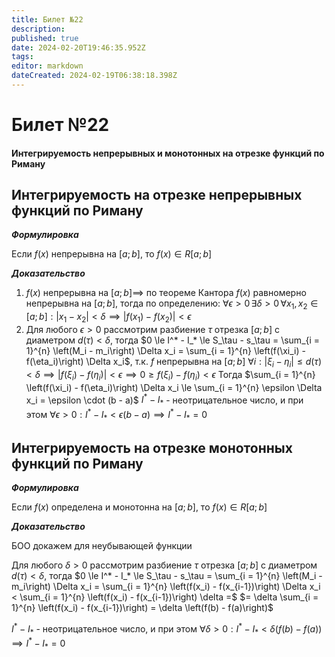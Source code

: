 ```yaml
---
title: Билет №22
description: 
published: true
date: 2024-02-20T19:46:35.952Z
tags: 
editor: markdown
dateCreated: 2024-02-19T06:38:18.398Z
---
```


# Билет №22
#### Интегрируемость непрерывных и монотонных на отрезке функций по Риману

## Интегрируемость на отрезке непрерывных функций по Риману

***Формулировка***

Если $f(x)$ непрерывна на $[a; b]$, то $f(x) \in R[a; b]$

***Доказательство***

1. $f(x)$ непрерывна на $[a; b] \implies$ по теореме Кантора $f(x)$ равномерно непрерывна на $[a; b]$, тогда по определению:
	$\forall \epsilon > 0 \, \exists \delta > 0 \, \forall x_1, x_2 \in [a; b]: | x_1 - x_2 | < \delta \implies | f(x_1) - f(x_2) | < \epsilon$
2. Для любого $\epsilon > 0$ рассмотрим разбиение $\tau$ отрезка $[a; b]$ с диаметром $d(\tau) < \delta$, тогда
	$0 \le I^* - I_* \le S_\tau - s_\tau = \sum_{i = 1}^{n} \left(M_i - m_i\right) \Delta x_i = \sum_{i = 1}^{n} \left(f(\xi_i) - f(\eta_i)\right) \Delta x_i$, т.к. $f$ непрерывна на $[a; b]$
	$\forall i: | \xi_i - \eta_i | \le d(\tau) < \delta \implies |f(\xi_i) - f(\eta_i)| < \epsilon \implies 0 \ge f(\xi_i) - f(\eta_i) < \epsilon$
	Тогда $\sum_{i = 1}^{n} \left(f(\xi_i) - f(\eta_i)\right) \Delta x_i  \le \sum_{i = 1}^{n} \epsilon \Delta x_i = \epsilon \cdot (b - a)$
	$I^* - I_*$ - неотрицательное число, и при этом $\forall \epsilon > 0: I^* - I_* < \epsilon (b - a) \implies I^* - I_* = 0$

## Интегрируемость на отрезке монотонных функций по Риману

***Формулировка***

Если $f(x)$ определена и монотонна на $[a; b]$, то $f(x) \in R[a; b]$

***Доказательство***

БОО докажем для неубывающей функции

Для любого $\delta > 0$ рассмотрим разбиение $\tau$ отрезка $[a; b]$ с диаметром $d(\tau) < \delta$, тогда
$0 \le I^* - I_* \le S_\tau - s_\tau = \sum_{i = 1}^{n} \left(M_i - m_i\right) \Delta x_i = \sum_{i = 1}^{n} \left(f(x_i) - f(x_{i-1})\right) \Delta x_i < \sum_{i = 1}^{n} \left(f(x_i) - f(x_{i-1})\right) \delta =$
$= \delta \sum_{i = 1}^{n} \left(f(x_i) - f(x_{i-1})\right) = \delta \left(f(b) - f(a)\right)$

$I^* - I_*$ - неотрицательное число, и при этом $\forall \delta > 0: I^* - I_* < \delta \left(f(b) - f(a)\right) \implies I^* - I_* = 0$
